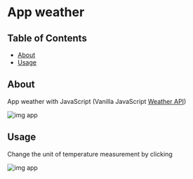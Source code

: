 # App weather

## Table of Contents

- [About](#about)
- [Usage](#usage)

## About <a name = "about"></a>

App weather with JavaScript (Vanilla JavaScript [Weather API](https://openweathermap.org/api))

![img app](https://ll-testing.ru/img-prodject/weather-app-default.png)

## Usage <a name = "usage"></a>

Сhange the unit of temperature measurement by clicking

![img app](https://ll-testing.ru/img-prodject/weather-app.png)